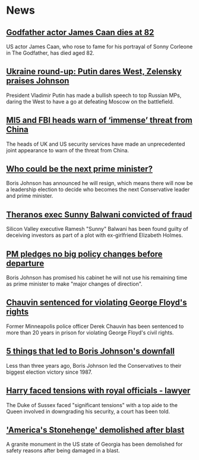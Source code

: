 # News
## [Godfather actor James Caan dies at 82](https://www.bbc.com/news/world-us-canada-62087285)
US actor James Caan, who rose to fame for his portrayal of Sonny Corleone in The Godfather, has died aged 82.
## [Ukraine round-up: Putin dares West, Zelensky praises Johnson](https://www.bbc.com/news/world-62085274)
President Vladimir Putin has made a bullish speech to top Russian MPs, daring the West to have a go at defeating Moscow on the battlefield.
## [MI5 and FBI heads warn of ‘immense’ threat from China](https://www.bbc.com/news/world-asia-china-62064506)
The heads of UK and US security services have made an unprecedented joint appearance to warn of the threat from China. 
## [Who could be the next prime minister?](https://www.bbc.com/news/uk-politics-60037657)
Boris Johnson has announced he will resign, which means there will now be a leadership election to decide who becomes the next Conservative leader and prime minister.
## [Theranos exec Sunny Balwani convicted of fraud](https://www.bbc.com/news/world-us-canada-61902378)
Silicon Valley executive Ramesh "Sunny" Balwani has been found guilty of deceiving investors as part of a plot with ex-girlfriend Elizabeth Holmes. 
## [PM pledges no big policy changes before departure](https://www.bbc.com/news/uk-politics-62085034)
Boris Johnson has promised his cabinet he will not use his remaining time as prime minister to make "major changes of direction".
## [Chauvin sentenced for violating George Floyd's rights](https://www.bbc.com/news/world-us-canada-62088103)
Former Minneapolis police officer Derek Chauvin has been sentenced to more than 20 years in prison for violating George Floyd's civil rights.
## [5 things that led to Boris Johnson's downfall](https://www.bbc.com/news/uk-politics-62070422)
Less than three years ago, Boris Johnson led the Conservatives to their biggest election victory since 1987.
## [Harry faced tensions with royal officials - lawyer](https://www.bbc.com/news/uk-62044951)
The Duke of Sussex faced "significant tensions" with a top aide to the Queen involved in downgrading his security, a court has been told.
## ['America's Stonehenge' demolished after blast](https://www.bbc.com/news/world-us-canada-62073675)
A granite monument in the US state of Georgia has been demolished for safety reasons after being damaged in a blast. 
